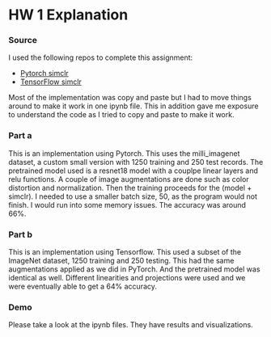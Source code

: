 # HW 1 Explanation

### Source

I used the following repos to complete this assignment:

- [Pytorch simclr ](https://github.com/thunderInfy/simclr)
- [TensorFlow simclr](https://github.com/sayakpaul/SimCLR-in-TensorFlow-2)

Most of the implementation was copy and paste but I had to move things around to make it work in one ipynb file. This in addition gave me exposure to understand the code as I tried to copy and paste to make it work. 

### Part a

This is an implementation using Pytorch. This uses the milli_imagenet dataset, a custom small version with 1250 training and 250 test records. The pretrained model used is a resnet18 model with a couplpe linear layers and relu functions. A couple of image augmentations are done such as color distortion  and normalization. Then the training proceeds for the (model + simclr). I needed to use a smaller batch size, 50, as the program would not finish. I would run into some memory issues. The accuracy was around 66%.

### Part b

This is an implementation using Tensorflow. This used a subset of the ImageNet dataset, 1250 training and 250 testing. This had the same augmentations applied as we did in PyTorch. And the pretrained model was identical as well. Different linearities and projections were used and we were eventually able to get a 64% accuracy.

### Demo

Please take a look at the ipynb files. They have results and visualizations.